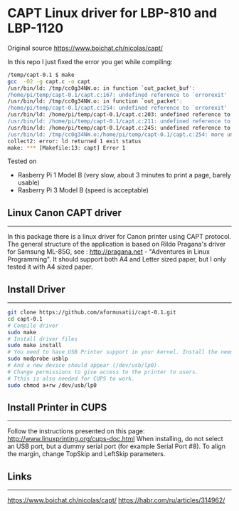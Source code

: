 # CAPT Linux driver for LBP-810 and LBP-1120

Original source https://www.boichat.ch/nicolas/capt/

In this repo I just fixed the error you get while compiling:
```sh
/temp/capt-0.1 $ make
gcc  -O2 -g capt.c -o capt
/usr/bin/ld: /tmp/cc0g34NW.o: in function `out_packet_buf':
/home/pi/temp/capt-0.1/capt.c:167: undefined reference to `errorexit'
/usr/bin/ld: /tmp/cc0g34NW.o: in function `out_packet':
/home/pi/temp/capt-0.1/capt.c:254: undefined reference to `errorexit'
/usr/bin/ld: /home/pi/temp/capt-0.1/capt.c:203: undefined reference to `errorexit'
/usr/bin/ld: /home/pi/temp/capt-0.1/capt.c:211: undefined reference to `errorexit'
/usr/bin/ld: /home/pi/temp/capt-0.1/capt.c:245: undefined reference to `errorexit'
/usr/bin/ld: /tmp/cc0g34NW.o:/home/pi/temp/capt-0.1/capt.c:254: more undefined references to `errorexit' follow
collect2: error: ld returned 1 exit status
make: *** [Makefile:13: capt] Error 1
```

Tested on 
* Rasberry Pi 1 Model B (very slow, about 3 minutes to print a page, barely usable)
* Rasberry Pi 3 Model B (speed is acceptable)

## Linux Canon CAPT driver
-----------------------
In this package there is a linux driver for Canon printer using CAPT protocol.
The general structure of the application is based on Rildo Pragana's driver for Samsung ML-85G, see : http://pragana.net - "Adventures in Linux Programming".
It should support both A4 and Letter sized paper, but I only tested it with A4 sized paper.

## Install Driver
-------
```sh
git clone https://github.com/aformusatii/capt-0.1.git
cd capt-0.1
# Compile driver
sudo make
# Install driver files
sudo make install
# You need to have USB Printer support in your kernel. Install the needed module via
sudo modprobe usblp
# And a new device should appear (/dev/usb/lp0). 
# Change permissions to give access to the printer to users.
# Tthis is also needed for CUPS to work.
sudo chmod a+rw /dev/usb/lp0
```

## Install Printer in CUPS
---------------

Follow the instructions presented on this page: http://www.linuxprinting.org/cups-doc.html
When installing, do not select an USB port, but a dummy serial port (for example Serial Port #8).
To align the margin, change TopSkip and LeftSkip parameters.

## Links
---------------
https://www.boichat.ch/nicolas/capt/
https://habr.com/ru/articles/314962/
